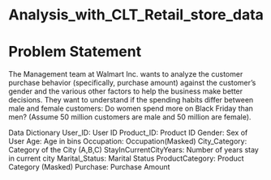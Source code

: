 # Analysis_with_CLT_Retail_store_data

# Problem Statement
The Management team at Walmart Inc. wants to analyze the customer purchase behavior (specifically, purchase amount) against the customer’s gender and the various other factors to help the business make better decisions. They want to understand if the spending habits differ between male and female customers: Do women spend more on Black Friday than men? (Assume 50 million customers are male and 50 million are female).

Data Dictionary
User_ID: User ID
Product_ID: Product ID
Gender: Sex of User
Age: Age in bins
Occupation: Occupation(Masked)
City_Category: Category of the City (A,B,C)
StayInCurrentCityYears: Number of years stay in current city
Marital_Status: Marital Status
ProductCategory: Product Category (Masked)
Purchase: Purchase Amount
